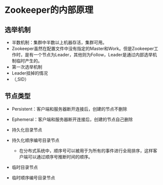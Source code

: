 # Zookeeper的内部原理

## 选举机制

- 半数机制：集群中半数以上机器存活，集群可用。
- Zookeeper虽然在配置文件中没有指定的Master和Work。但是Zookeeper工作时，是有一个节点为Leader，其他则为Follow，Leader是通过内部选举机制临时产生的。
- 第一次选举机制
- Leader挂掉的情况
- （,SID）

## 节点类型

- Persistent：客户端和服务器断开连接后，创建的节点不删除
- Ephemeral：客户端和服务器断开连接后，创建的节点自己删除

- 持久化目录节点
- 持久化顺序编号目录节点
  - 在分布式系统中，顺序号可以被用于为所有的事件进行全局排序，这样客户端可以通过顺序号推断时间的顺序。
- 临时目录节点
- 临时顺序编号目录节点

